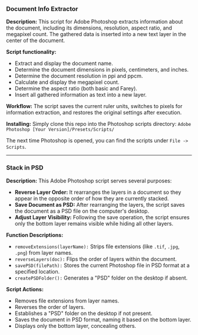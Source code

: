 ### Document Info Extractor

**Description:**
This script for Adobe Photoshop extracts information about the document, including its dimensions, resolution, aspect ratio, and megapixel count. The gathered data is inserted into a new text layer in the center of the document.

**Script functionality:**
- Extract and display the document name.
- Determine the document dimensions in pixels, centimeters, and inches.
- Determine the document resolution in ppi and ppcm.
- Calculate and display the megapixel count.
- Determine the aspect ratio (both basic and Farey).
- Insert all gathered information as text into a new layer.

**Workflow:**
The script saves the current ruler units, switches to pixels for information extraction, and restores the original settings after execution.

**Installing:**
Simply clone this repo into the Photoshop scripts directory: `Adobe Photoshop [Your Version]/Presets/Scripts/`

The next time Photoshop is opened, you can find the scripts under `File -> Scripts`.

---

### Stack in PSD

**Description:**
This Adobe Photoshop script serves several purposes:

- **Reverse Layer Order:** It rearranges the layers in a document so they appear in the opposite order of how they are currently stacked.
- **Save Document as PSD:** After rearranging the layers, the script saves the document as a PSD file on the computer's desktop.
- **Adjust Layer Visibility:** Following the save operation, the script ensures only the bottom layer remains visible while hiding all other layers.

**Function Descriptions:**
- `removeExtensions(layerName):` Strips file extensions (like `.tif`, `.jpg`, `.png`) from layer names.
- `reverseLayers(doc):` Flips the order of layers within the document.
- `savePSD(filePath):` Stores the current Photoshop file in PSD format at a specified location.
- `createPSDFolder():` Generates a "PSD" folder on the desktop if absent.

**Script Actions:**
- Removes file extensions from layer names.
- Reverses the order of layers.
- Establishes a "PSD" folder on the desktop if not present.
- Saves the document in PSD format, naming it based on the bottom layer.
- Displays only the bottom layer, concealing others.
